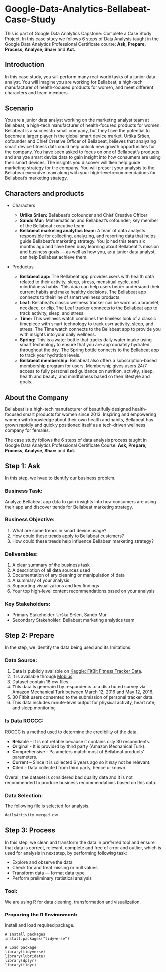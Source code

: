 # Google-Data-Analytics-Bellabeat-Case-Study
This is part of Google Data Analytics Capstone: Complete a Case Study Project. In this case study we follows 6 steps of Data Analysis taught in the Google Data Analytics Professional Certificate course: **Ask, Prepare, Process, Analyse, Share** and **Act.**

## Introduction

In this case study, you will perform many real-world tasks of a junior data analyst. You will imagine you are working for Bellabeat, a high-tech manufacturer of health-focused products for women, and meet different characters and team members.

## Scenario
You are a junior data analyst working on the marketing analyst team at Bellabeat, a high-tech manufacturer of health-focused products for women. Bellabeat is a successful small company, but they have the potential to become a larger player in the global smart device market. Urška Sršen, cofounder and Chief Creative Officer of Bellabeat, believes that analyzing smart device fitness data could help unlock new growth opportunities for the company. You have been asked to focus on one of Bellabeat’s products and analyze smart device data to gain insight into how consumers are using their smart devices. The insights you discover will then help guide marketing strategy for the company. You will present your analysis to the Bellabeat executive team along with your high-level recommendations for Bellabeat’s marketing strategy.

## Characters and products
* Characters
    * **Urška Sršen:** Bellabeat’s cofounder and Chief Creative Officer
    * **Sando Mur:** Mathematician and Bellabeat’s cofounder; key member of the Bellabeat executive team
    * **Bellabeat marketing analytics team:** A team of data analysts responsible for collecting, analyzing, and reporting data that helps guide Bellabeat’s marketing strategy. You joined this team six months ago and have been busy learning about Bellabeat’’s mission and business goals — as well as how you, as a junior data analyst, can help Bellabeat achieve them.

* Productus
    *  **Bellabeat app:** The Bellabeat app provides users with health data related to their activity, sleep, stress, menstrual cycle, and mindfulness habits. This data can help users better understand their current habits and make healthy decisions. The Bellabeat app connects to their line of smart wellness products.
    * **Leaf:** Bellabeat’s classic wellness tracker can be worn as a bracelet, necklace, or clip. The Leaf tracker connects to the Bellabeat app to track activity, sleep, and stress.
    * **Time:** This wellness watch combines the timeless look of a classic timepiece with smart technology to track user activity, sleep, and stress. The Time watch connects to the Bellabeat app to provide you with insights into your daily wellness.
    * **Spring:** This is a water bottle that tracks daily water intake using smart technology to ensure that you are appropriately hydrated throughout the day. The Spring bottle connects to the Bellabeat app to track your hydration levels.
    * **Bellabeat membership:** Bellabeat also offers a subscription-based membership program for users. Membership gives users 24/7 access to fully personalized guidance on nutrition, activity, sleep, health and beauty, and mindfulness based on their lifestyle and goals.
 
## About the Company
Bellabeat is a high-tech manufacturer of beautifully-designed health-focused smart products for women since 2013. Inspiring and empowering women with knowledge about their own health and habits, Bellabeat has grown rapidly and quickly positioned itself as a tech-driven wellness company for females.


The case study follows the 6 steps of  data analysis process taught in Google Data Analytics Professional Certificate Course: **Ask, Prepare, Process, Analyse, Share** and **Act.**

## Step 1: Ask
In this step, we hvae to identify our business problem.

### Business Task:
Analyze Bellabeat app data to gain insights into how consumers are using their app and discover trends for Bellabeat marketing strategy.

### Business Objective:
1. What are some trends in smart device usage?
2. How could these trends apply to Bellabeat customers?
3. How could these trends help influence Bellabeat marketing strategy?

### Deliverables:
1. A clear summary of the business task
2. A description of all data sources used
3. Documentation of any cleaning or manipulation of data
4. A summary of your analysis
5. Supporting visualizations and key findings
6. Your top high-level content recommendations based on your analysis

### Key Stakeholders:
* Primary Stakeholder: Urška Sršen,  Sando Mur
* Secondary Stakeholder: Bellabeat marketing analytics team

## Step 2: Prepare
In the step, we identify the data being used and its limitations.

### Data Source:
1. Data is publicly available on [Kaggle: FitBit Fitness Tracker Data](https://www.kaggle.com/datasets/arashnic/fitbit).
2. It is available through [Mobius](https://www.kaggle.com/arashnic)
2. Dataset contain 18 csv files.
3. This data is generated by respondents to a distributed survey via Amazon Mechanical Turk between March 12, 2016 and May 12, 2016.
4. 30 Fitbit users consented to the submission of personal tracker data.
5. This data includes minute-level output for physical activity, heart rate, and sleep monitoring.

### Is Data ROCCC:
ROCCC is a method used to determine the credibility of the data.
* **R**eliable – It is not reliable because it contains only 30 respondents.
* **O**riginal - It is provided by third party (Amazon Mechanical Turk). 
* **C**omprehensive - Parameters match most of Bellabeat products’ parameters.
* **C**urrent – Since it is collected 6 years ago so it may not be relevant.
* **C**ited - Data collected from third party, hence unknown.

Overall, the dataset is considered bad quality data and it is not recommended to produce business recommendations based on this data.

### Data Selection:
The following file is selected for analysis.
```
dailyActivity_merged.csv
```
## Step 3: Process
In this step, we clean and transform the data in preferred tool and ensure that data is correct, relevant, complete and free of error and outlier, which is used for analysis in next step, by performing following task:
* Explore and observe the data
* Check for and treat missing or null values
* Transform data — format data type
* Perform preliminary statistical analysis

### Tool:
We are using R for data cleaning, transformation and visualization.

### Preparing the R Environment:
Install and load required package.
```
# Install packages
install.packages("tidyverse")

# Load package
library(tidyverse)
library(lubridate)
library(dplyr)
library(tidyr)
```
